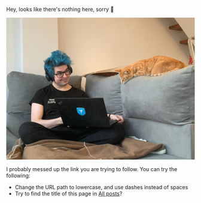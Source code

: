 Hey, looks like there's nothing here, sorry 🤷

![Alex showing code to an orange cat](../media/alex-klaus.jpg)

I probably messed up the link you are trying to follow. You can try the following:
* Change the URL path to lowercase, and use dashes instead of spaces
* Try to find the title of this page in [All posts](/)?
